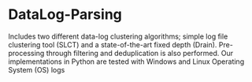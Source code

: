 # DataLog-Parsing
Includes two different data-log clustering algorithms; simple log file clustering tool (SLCT) and a state-of-the-art fixed depth (Drain). Pre-processing through filtering and deduplication is also performed. Our implementations in Python are tested with Windows and Linux Operating System (OS) logs
